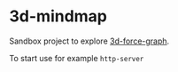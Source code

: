 # 3d-mindmap

Sandbox project to explore [3d-force-graph](https://github.com/vasturiano/3d-force-graph).

To start use for example `http-server`

